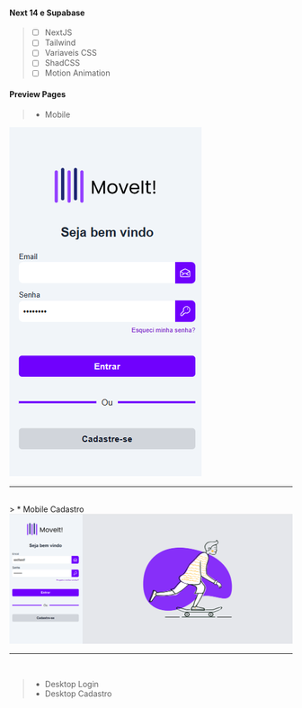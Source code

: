 #### Next 14 e Supabase

> * [ ] NextJS
> * [ ] Tailwind
> * [ ] Variaveis CSS
> * [ ] ShadCSS
> * [ ] Motion Animation

#### Preview Pages

> * Mobile 
<img src="./preview/tela-login-mobile.png" alt="mobile">
<br>
<hr>
<br>
> * Mobile Cadastro
<img src="./preview/tela-principal-desktop.png" alt="destop" >
<br>
<hr>
<br>

> * Desktop Login
> * Desktop Cadastro